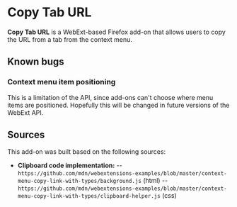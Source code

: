 # Copy Tab URL

**Copy Tab URL** is a WebExt-based Firefox add-on that allows users to copy the URL from a tab from the context menu.

## Known bugs

### Context menu item positioning

This is a limitation of the API, since add-ons can't choose where menu items are positioned. Hopefully this will be changed in future versions of the WebExt API.

## Sources

This add-on was built based on the following sources:

- **Clipboard code implementation:**
-- `https://github.com/mdn/webextensions-examples/blob/master/context-menu-copy-link-with-types/background.js` (html)
-- `https://github.com/mdn/webextensions-examples/blob/master/context-menu-copy-link-with-types/clipboard-helper.js` (css)